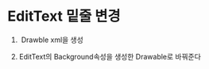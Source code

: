 # EditText 밑줄 변경

1.  Drawble xml을 생성
        <?xml version="1.0" encoding="utf-8"?>
        <layer-list xmlns:android="http://schemas.android.com/apk/res/android">
            <item>
                <shape android:shape="rectangle">
                    <!-- Draw a 2dp width border around shape -->
                    <stroke
                        android:color="#ff1e0c"
                        android:width="2dp"
                        />
                </shape>
            </item>
            <!-- Overlap the left, top and right border using background color  -->
            <item
                android:bottom="2dp"
                >
                <shape android:shape="rectangle">
                    <solid android:color="#fffbce"/>
                </shape>
            </item>
        </layer-list>

2. EditText의 Background속성을 생성한 Drawable로 바꿔준다
